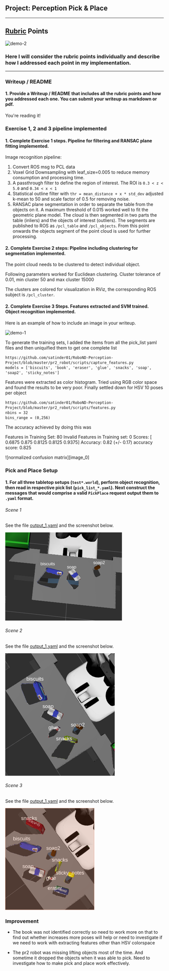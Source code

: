 ## Project: Perception Pick & Place
---
## [Rubric](https://review.udacity.com/#!/rubrics/1067/view) Points
![demo-2](https://user-images.githubusercontent.com/20687560/28748286-9f65680e-7468-11e7-83dc-f1a32380b89c.png)

[//]: # (Image References)

[screenshot_world_1]:./misc/tabletop1.png
[screenshot_world_2]:./misc/tabletop2.png
[screenshot_world_3]:./misc/tabletop3.png
[normalized_confusion_matrix]:./misc/confusion_matrix_with_normalization.png


### Here I will consider the rubric points individually and describe how I addressed each point in my implementation.  

---
### Writeup / README

#### 1. Provide a Writeup / README that includes all the rubric points and how you addressed each one.  You can submit your writeup as markdown or pdf.  

You're reading it!

### Exercise 1, 2 and 3 pipeline implemented
#### 1. Complete Exercise 1 steps. Pipeline for filtering and RANSAC plane fitting implemented.

Image recognition pipeline:

1. Convert ROS msg to PCL data
2. Voxel Grid Downsampling with leaf_size=0.005 to reduce memory consumption and processing time.
3. A passthrough filter to define the region of interest. The ROI is `` 0.3 < z < 5.0 `` and ``0.34 < x < 1 ``
4. Statistical outline filter with ``thr = mean_distance + x * std_dev`` adjusted k-mean to 50 and scale factor of 0.5 for removing noise.
5. RANSAC plane segmentation in order to separate the table from the objects on it. A maximum threshold of 0.015 worked well to fit the geometric plane model. The cloud is then segmented in two parts the table (inliers) and the objects of interest (outliers). The segments are published to ROS as ``/pcl_table`` and ``/pcl_objects``. From this point onwards the objects segment of the point cloud is used for further processing.


#### 2. Complete Exercise 2 steps: Pipeline including clustering for segmentation implemented.  
The point cloud needs to be clustered to detect individual object.

Following parameters worked for Euclidean clustering. Cluster tolerance of 0.01, min cluster 50 and max cluster 15000

The clusters are colored for visualization in RViz, the corresponding ROS subject is ``/pcl_cluster``.

#### 2. Complete Exercise 3 Steps.  Features extracted and SVM trained.  Object recognition implemented.
Here is an example of how to include an image in your writeup.

![demo-1](https://user-images.githubusercontent.com/20687560/28748231-46b5b912-7467-11e7-8778-3095172b7b19.png)

To generate the training sets, I added the items from all the pick_list yaml files and then uniquified them to get one complete list 


```
https://github.com/satinder01/RoboND-Perception-Project/blob/master/pr2_robot/scripts/capture_features.py
models = ['biscuits', 'book', 'eraser', 'glue', 'snacks', 'soap', 'soap2', 'sticky_notes']
```


Features were extracted as color histogram. Tried using RGB color space and found the results to be very poor.
Finally settled down for HSV
10 poses per object
```
https://github.com/satinder01/RoboND-Perception-Project/blob/master/pr2_robot/scripts/features.py
nbins = 32
bins_range = (0,256)
```

The accuracy achieved by doing this was

Features in Training Set: 80
Invalid Features in Training set: 0
Scores: [ 0.6875  0.875   0.8125  0.8125  0.9375]
Accuracy: 0.82 (+/- 0.17)
accuracy score: 0.825

![normalized confusion matrix][image_0] 


### Pick and Place Setup

#### 1. For all three tabletop setups (`test*.world`), perform object recognition, then read in respective pick list (`pick_list_*.yaml`). Next construct the messages that would comprise a valid `PickPlace` request output them to `.yaml` format.


###### Scene 1
See the file [output_1.yaml](https://github.com/satinder01/RoboND-Perception-Project/blob/master/pr2_robot/output/output_1.yaml) and the screenshot below.

![Recognized objects for scene 1.][screenshot_world_1]

###### Scene 2
See the file [output_1.yaml](https://github.com/satinder01/RoboND-Perception-Project/blob/master/pr2_robot/output/output_2.yaml) and the screenshot below.

![Recognized objects for scene 2.][screenshot_world_2]

###### Scene 3
See the file [output_1.yaml](https://github.com/satinder01/RoboND-Perception-Project/blob/master/pr2_robot/output/output_3.yaml) and the screenshot below.

![Recognized objects for scene 3.][screenshot_world_3]



### Improvement
* The book was not identified correctly so need to work more on that to find out whether increases more poses will help or need to investigate if we need to work with extracting features other than HSV colorspace

* The pr2 robot was missing lifting objects most of the time. And sometime it dropped the objects when it was able to pick. Need to investigate how to make pick and place work effectively.
